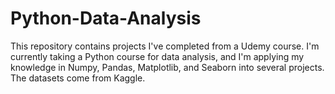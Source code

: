 # Python-Data-Analysis

This repository contains projects I've completed from a Udemy course. I'm currently taking a Python course for data analysis, and I'm applying my knowledge in Numpy, Pandas, Matplotlib, and Seaborn into several projects. The datasets come from Kaggle. 
